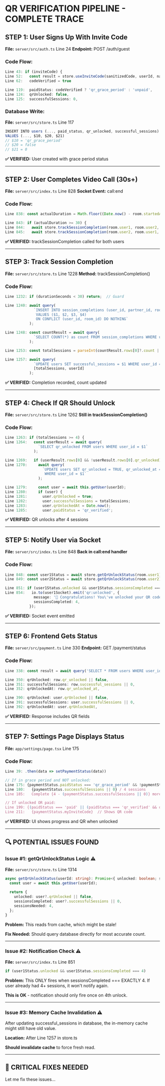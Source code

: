 # QR VERIFICATION PIPELINE - COMPLETE TRACE

## STEP 1: User Signs Up With Invite Code

**File:** `server/src/auth.ts` Line 24
**Endpoint:** POST /auth/guest

### Code Flow:
```typescript
Line 43: if (inviteCode) {
Line 52:   const result = store.useInviteCode(sanitizedCode, userId, name)
Line 62:   codeVerified = true

Line 119:  paidStatus: codeVerified ? 'qr_grace_period' : 'unpaid',  
Line 124:  qrUnlocked: false,
Line 125:  successfulSessions: 0,
```

### Database Write:
**File:** `server/src/store.ts` Line 117
```typescript
INSERT INTO users (..., paid_status, qr_unlocked, successful_sessions)
VALUES (..., $10, $20, $21)
// $10 = 'qr_grace_period'
// $20 = false
// $21 = 0
```

**✅ VERIFIED:** User created with grace period status

---

## STEP 2: User Completes Video Call (30s+)

**File:** `server/src/index.ts` Line 828
**Socket Event:** call:end

### Code Flow:
```typescript
Line 838: const actualDuration = Math.floor((Date.now() - room.startedAt) / 1000);

Line 843: if (actualDuration >= 30) {
Line 844:   await store.trackSessionCompletion(room.user1, room.user2, roomId, actualDuration);
Line 845:   await store.trackSessionCompletion(room.user2, room.user1, roomId, actualDuration);
```

**✅ VERIFIED:** trackSessionCompletion called for both users

---

## STEP 3: Track Session Completion

**File:** `server/src/store.ts` Line 1228
**Method:** trackSessionCompletion()

### Code Flow:
```typescript
Line 1232: if (durationSeconds < 30) return;  // Guard

Line 1240: await query(
             `INSERT INTO session_completions (user_id, partner_id, room_id, duration_seconds)
              VALUES ($1, $2, $3, $4)
              ON CONFLICT (user_id, room_id) DO NOTHING`
           );

Line 1248: const countResult = await query(
             `SELECT COUNT(*) as count FROM session_completions WHERE user_id = $1`
           );

Line 1253: const totalSessions = parseInt(countResult.rows[0]?.count || '0');

Line 1257: await query(
             `UPDATE users SET successful_sessions = $1 WHERE user_id = $2`,
             [totalSessions, userId]
           );
```

**✅ VERIFIED:** Completion recorded, count updated

---

## STEP 4: Check If QR Should Unlock

**File:** `server/src/store.ts` Line 1262
**Still in trackSessionCompletion()**

### Code Flow:
```typescript
Line 1263: if (totalSessions >= 4) {
Line 1264:   const userResult = await query(
               `SELECT qr_unlocked FROM users WHERE user_id = $1`
             );

Line 1269:   if (userResult.rows[0] && !userResult.rows[0].qr_unlocked) {
Line 1270:     await query(
                 `UPDATE users SET qr_unlocked = TRUE, qr_unlocked_at = NOW(), paid_status = 'qr_verified'
                  WHERE user_id = $1`
               );

Line 1279:     const user = await this.getUser(userId);
Line 1280:     if (user) {
Line 1281:       user.qrUnlocked = true;
Line 1282:       user.successfulSessions = totalSessions;
Line 1283:       user.qrUnlockedAt = Date.now();
Line 1285:       user.paidStatus = 'qr_verified';
```

**✅ VERIFIED:** QR unlocks after 4 sessions

---

## STEP 5: Notify User via Socket

**File:** `server/src/index.ts` Line 848
**Back in call:end handler**

### Code Flow:
```typescript
Line 848: const user1Status = await store.getQrUnlockStatus(room.user1);
Line 849: const user2Status = await store.getQrUnlockStatus(room.user2);

Line 851: if (user1Status.unlocked && user1Status.sessionsCompleted === 4) {
Line 854:   io.to(user1Socket).emit('qr:unlocked', {
             message: '🎉 Congratulations! You\'ve unlocked your QR code!',
             sessionsCompleted: 4,
           });
```

**✅ VERIFIED:** Socket event emitted

---

## STEP 6: Frontend Gets Status

**File:** `server/src/payment.ts` Line 330
**Endpoint:** GET /payment/status

### Code Flow:
```typescript
Line 338: const result = await query('SELECT * FROM users WHERE user_id = $1');

Line 350: qrUnlocked: row.qr_unlocked || false,
Line 351: successfulSessions: row.successful_sessions || 0,
Line 352: qrUnlockedAt: row.qr_unlocked_at,

Line 390: qrUnlocked: user.qrUnlocked || false,
Line 391: successfulSessions: user.successfulSessions || 0,
Line 392: qrUnlockedAt: user.qrUnlockedAt,
```

**✅ VERIFIED:** Response includes QR fields

---

## STEP 7: Settings Page Displays Status

**File:** `app/settings/page.tsx` Line 175

### Code Flow:
```typescript
Line 39: .then(data => setPaymentStatus(data))

// If in grace period and NOT unlocked:
Line 175: {paymentStatus.paidStatus === 'qr_grace_period' && !paymentStatus.qrUnlocked && (
Line 180:   {paymentStatus.successfulSessions || 0} / 4 sessions
Line 185:   Complete {4 - (paymentStatus.successfulSessions || 0)} more calls

// If unlocked OR paid:
Line 199: {(paidStatus === 'paid' || (paidStatus === 'qr_verified' && qrUnlocked) || (paidStatus === 'qr_grace_period' && qrUnlocked)) && myInviteCode && (
Line 211:   {paymentStatus.myInviteCode}  // Shows QR code
```

**✅ VERIFIED:** UI shows progress and QR when unlocked

---

## 🔍 POTENTIAL ISSUES FOUND

### Issue #1: getQrUnlockStatus Logic ⚠️

**File:** `server/src/store.ts` Line 1314

```typescript
async getQrUnlockStatus(userId: string): Promise<{ unlocked: boolean; sessionsCompleted: number; sessionsNeeded: number }> {
  const user = await this.getUser(userId);
  
  return {
    unlocked: user?.qrUnlocked || false,
    sessionsCompleted: user?.successfulSessions || 0,
    sessionsNeeded: 4,
  };
}
```

**Problem:** This reads from cache, which might be stale!

**Fix Needed:** Should query database directly for most accurate count.

---

### Issue #2: Notification Check ⚠️

**File:** `server/src/index.ts` Line 851

```typescript
if (user1Status.unlocked && user1Status.sessionsCompleted === 4)
```

**Problem:** This ONLY fires when sessionsCompleted === EXACTLY 4.
If user already had 4+ sessions, it won't notify again.

**This is OK** - notification should only fire once on 4th unlock.

---

### Issue #3: Memory Cache Invalidation ⚠️

After updating successful_sessions in database, the in-memory cache might still have old value.

**Location:** After Line 1257 in store.ts

**Should invalidate cache** to force fresh read.

---

## 🔧 CRITICAL FIXES NEEDED

Let me fix these issues...

